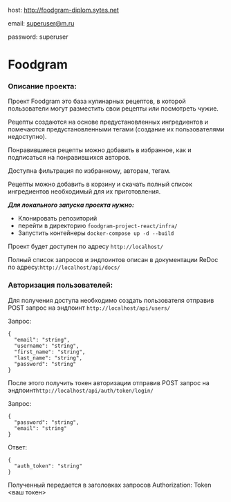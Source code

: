 host: http://foodgram-diplom.sytes.net

email: superuser@m.ru

password: superuser


# Foodgram

### Описание проекта:

Проект Foodgram это база кулинарных рецептов, в которой пользователи могут разместить свои рецепты или посмотреть чужие.

Рецепты создаются на основе предустановленных ингредиентов и помечаются предустановленными тегами (создание их пользователями недоступно).

Понравившиеся рецепты можно добавить в избранное, как и подписаться на понравившихся авторов.

Доступна фильтрация по избранному, авторам, тегам.

Рецепты можно добавить в корзину и скачать полный список ингредиентов необходимый для их приготовления.

***Для локального запуска проекта нужно:***
- Клонировать репозиторий
- перейти в директорию ```foodgram-project-react/infra/```
- Запустить контейнеры ```docker-compose up -d --build```

Проект будет доступен по адресу ```http://localhost/```

Полный список запросов и эндпоинтов описан в документации ReDoc по адресу:```http://localhost/api/docs/```

### Авторизация пользователей:
Для получения доступа необходимо создать пользователя отправив POST запрос на эндпоинт ```http://localhost/api/users/```

Запрос:
```
{
  "email": "string",
  "username": "string",
  "first_name": "string",
  "last_name": "string",
  "password": "string"
}
```
После этого получить токен авторизации отправив POST запрос на эндпоинт```http://localhost/api/auth/token/login/```

Запрос:
```
{
  "password": "string",
  "email": "string"
}
```
Ответ:
```
{
  "auth_token": "string"
}
```
Полученный передается в заголовках запросов Authorization: Token <ваш токен>
